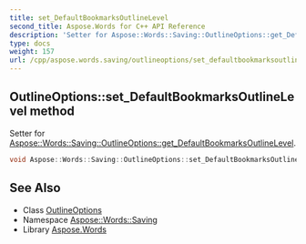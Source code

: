 ```yaml
---
title: set_DefaultBookmarksOutlineLevel
second_title: Aspose.Words for C++ API Reference
description: 'Setter for Aspose::Words::Saving::OutlineOptions::get_DefaultBookmarksOutlineLevel.'
type: docs
weight: 157
url: /cpp/aspose.words.saving/outlineoptions/set_defaultbookmarksoutlinelevel/
---
```

## OutlineOptions::set_DefaultBookmarksOutlineLevel method


Setter for [Aspose::Words::Saving::OutlineOptions::get_DefaultBookmarksOutlineLevel](../get_defaultbookmarksoutlinelevel/).

```cpp
void Aspose::Words::Saving::OutlineOptions::set_DefaultBookmarksOutlineLevel(int32_t value)
```

## See Also

* Class [OutlineOptions](../)
* Namespace [Aspose::Words::Saving](../../)
* Library [Aspose.Words](../../../)
